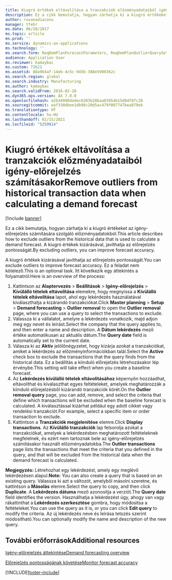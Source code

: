 ```yaml
---
title: Kiugró értékek eltávolítása a tranzakciók előzményadataiból igény-előrejelzés számításakor
description: Ez a cikk bemutatja, hogyan zárhatja ki a kiugró értékeket az igény-előrejelzés számítására szolgáló előzményadatokból. A kiugró értékek kizárásával, javíthatja az előrejelzés pontosságát.
author: roxanadiaconu
manager: tfehr
ms.date: 06/20/2017
ms.topic: article
ms.prod: ''
ms.service: dynamics-ax-applications
ms.technology: ''
ms.search.form: ReqDemPlanForecastParameters, ReqDemPlanOutlierQuerySetup, ReqDemPlanOutlierQueryPreview
audience: Application User
ms.reviewer: kamaybac
ms.custom: 72621
ms.assetid: 88a964af-14eb-4c5c-945b-388e5908362c
ms.search.region: global
ms.search.industry: Manufacturing
ms.author: kamaybac
ms.search.validFrom: 2016-02-28
ms.dyn365.ops.version: AX 7.0.0
ms.openlocfilehash: e2b44990dadec6203b28baa83954b15d04f8fc20
ms.sourcegitcommit: eaf330dbee1db96c20d5ac479f007747bea079eb
ms.translationtype: HT
ms.contentlocale: hu-HU
ms.lasthandoff: 02/15/2021
ms.locfileid: "5259914"
---
```

# <a name="remove-outliers-from-historical-transaction-data-when-calculating-a-demand-forecast"></a><span data-ttu-id="c30fd-104">Kiugró értékek eltávolítása a tranzakciók előzményadataiból igény-előrejelzés számításakor</span><span class="sxs-lookup"><span data-stu-id="c30fd-104">Remove outliers from historical transaction data when calculating a demand forecast</span></span>

[!include [banner](../includes/banner.md)]

<span data-ttu-id="c30fd-105">Ez a cikk bemutatja, hogyan zárhatja ki a kiugró értékeket az igény-előrejelzés számítására szolgáló előzményadatokból.</span><span class="sxs-lookup"><span data-stu-id="c30fd-105">This article describes how to exclude outliers from the historical data that is used to calculate a demand forecast.</span></span> <span data-ttu-id="c30fd-106">A kiugró értékek kizárásával, javíthatja az előrejelzés pontosságát.</span><span class="sxs-lookup"><span data-stu-id="c30fd-106">By excluding outliers, you can improve forecast accuracy.</span></span>

<span data-ttu-id="c30fd-107">A kiugró értékek kizárásával javíthatja az előrejelzés pontosságát.</span><span class="sxs-lookup"><span data-stu-id="c30fd-107">You can exclude outliers to improve forecast accuracy.</span></span> <span data-ttu-id="c30fd-108">Ez a feladat nem kötelező.</span><span class="sxs-lookup"><span data-stu-id="c30fd-108">This is an optional task.</span></span> <span data-ttu-id="c30fd-109">Itt következik egy áttekintés a folyamatról:</span><span class="sxs-lookup"><span data-stu-id="c30fd-109">Here is an overview of the process:</span></span>

1.  <span data-ttu-id="c30fd-110">Kattintson az **Alaptervezés** &gt; **Beállítások** &gt; **Igény-előrejelzés** &gt; **Kívülálló tételek eltávolítása** elemekre, hogy megnyissa a **Kívülálló tételek eltávolítása** lapot, ahol egy lekérdezés használatával kiválaszthatja a kizárandó tranzakciókat.</span><span class="sxs-lookup"><span data-stu-id="c30fd-110">Click **Master planning** &gt; **Setup** &gt; **Demand forecasting** &gt; **Outlier removal** to open the **Outlier removal** page, where you can use a query to select the transactions to exclude.</span></span>
2.  <span data-ttu-id="c30fd-111">Válassza ki a vállalatot, amelyre a lekérdezés vonatkozik, majd adjon meg egy nevet és leírást.</span><span class="sxs-lookup"><span data-stu-id="c30fd-111">Select the company that the query applies to, and then enter a name and description.</span></span> <span data-ttu-id="c30fd-112">A **Dátum lekérdezés** mező értéke automatikusan az aktuális dátum.</span><span class="sxs-lookup"><span data-stu-id="c30fd-112">The **Query date** field is automatically set to the current date.</span></span>
3.  <span data-ttu-id="c30fd-113">Válasza ki az **Aktív** jelölőnégyzetet, hogy kizárja azokat a tranzakciókat, amiket a lekérdezés az előzményinformációkban talál.</span><span class="sxs-lookup"><span data-stu-id="c30fd-113">Select the **Active** check box to exclude the transactions that the query finds from the historical data.</span></span> <span data-ttu-id="c30fd-114">Ez a beállítás a kiinduló előrejelzés létrehozásakor lép érvénybe.</span><span class="sxs-lookup"><span data-stu-id="c30fd-114">This setting will take effect when you create a baseline forecast.</span></span>
4.  <span data-ttu-id="c30fd-115">Az **Lekérdezés kívülálló tételek eltávolításához** képernyőn hozzáadhat, eltávolíthat és kiválaszthat egyes feltételeket, amelyek meghatározzák a kiinduló előrejelzésből kizárandó tranzakciók körét.</span><span class="sxs-lookup"><span data-stu-id="c30fd-115">On the **Outlier removal query** page, you can add, remove, and select the criteria that define which transactions will be excluded when the baseline forecast is calculated.</span></span> <span data-ttu-id="c30fd-116">A kiválasztással kizárhat például egy adott cikket vagy rendelési tranzakciót.</span><span class="sxs-lookup"><span data-stu-id="c30fd-116">For example, select a specific item or order transaction to exclude.</span></span>
5.  <span data-ttu-id="c30fd-117">Kattintson a **Tranzakciók megjelenítése** elemre.</span><span class="sxs-lookup"><span data-stu-id="c30fd-117">Click **Display transactions**.</span></span> <span data-ttu-id="c30fd-118">Az **Kívülálló tranzakciók** lap felsorolja azokat a tranzakciókat, amelyek a lekérdezésben meghatározott feltételeknek megfelelnek, és ezért nem tartoznak bele az igény-előrejelzés számításakor használt előzményadatokba.</span><span class="sxs-lookup"><span data-stu-id="c30fd-118">The **Outlier transactions** page lists the transactions that meet the criteria that you defined in the query, and that will be excluded from the historical data when the demand forecast is calculated.</span></span>

<span data-ttu-id="c30fd-119">**Megjegyzés:** Létrehozhat egy lekérdezést, amely egy meglévő lekérdezésen alapul.</span><span class="sxs-lookup"><span data-stu-id="c30fd-119">**Note:** You can also create a query that is based on an existing query.</span></span> <span data-ttu-id="c30fd-120">Válassza ki azt a változót, amelyből másolni szeretne, és kattintson a **Másolás** elemre.</span><span class="sxs-lookup"><span data-stu-id="c30fd-120">Select the query to copy, and then click **Duplicate**.</span></span> <span data-ttu-id="c30fd-121">A **Lekérdezés dátuma** mező azonosítja a verziót.</span><span class="sxs-lookup"><span data-stu-id="c30fd-121">The **Query date** field identifies the version.</span></span> <span data-ttu-id="c30fd-122">Használhatja a lekérdezést úgy, ahogy van vagy rákattinthat a **Lekérdezés szerkesztése** gombra, hogy módosítsa a feltételeket.</span><span class="sxs-lookup"><span data-stu-id="c30fd-122">You can use the query as it is, or you can click **Edit query** to modify the criteria.</span></span> <span data-ttu-id="c30fd-123">Az új lekérdezés neve és leírása tetszés szerint módosítható.</span><span class="sxs-lookup"><span data-stu-id="c30fd-123">You can optionally modify the name and description of the new query.</span></span>

<a name="additional-resources"></a><span data-ttu-id="c30fd-124">További erőforrások</span><span class="sxs-lookup"><span data-stu-id="c30fd-124">Additional resources</span></span>
--------

[<span data-ttu-id="c30fd-125">Igény-előrejelzés áttekintése</span><span class="sxs-lookup"><span data-stu-id="c30fd-125">Demand forecasting overview</span></span>](introduction-demand-forecasting.md)

[<span data-ttu-id="c30fd-126">Előrejelzés pontosságának követése</span><span class="sxs-lookup"><span data-stu-id="c30fd-126">Monitor forecast accuracy</span></span>](monitor-forecast-accuracy.md)





[!INCLUDE[footer-include](../../includes/footer-banner.md)]